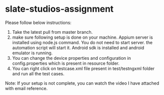 # slate-studios-assignment

Please follow below instructions: 

1. Take the latest pull from master branch. 
2. make sure following setup is done on your machine. 
  Appium server is installed using node.js command. You do not need to start server. the automation script will start it. 
  Android sdk is installed and android emulator is running. 
3. You can change the device properties and configuration in config.properties which is present in resource folder. 
4. You can right click on testcase.xml file present in test/testngxml folder and run all the test cases. 

Note: If your setup is not complete, you can watch the video I have attached with email reference. 
